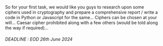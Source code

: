 So for your first task, we would like you guys to research upon some ciphers used in cryptography and prepare a comprehensive report / write a code in Python or Javascript for the same... Ciphers can be chosen at your will... Caesar cipher prohibited along with a few others (would be told along the way if required)...

###### DEADLINE : EOD 26th June 2024

